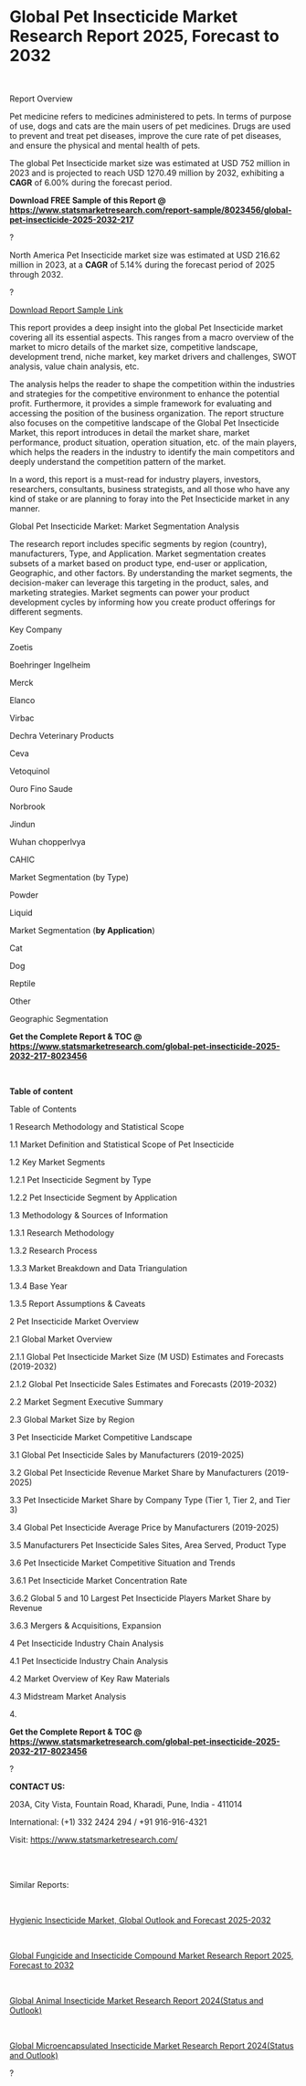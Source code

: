 <h1>Global Pet Insecticide Market Research Report 2025, Forecast to 2032</h1><br/><p>Report Overview</p>
 
 
 
 <p>Pet medicine refers to medicines administered to pets. In terms of purpose of use, dogs and cats are the main users of pet medicines. Drugs are used to prevent and treat pet diseases, improve the cure rate of pet diseases, and ensure the physical and mental health of pets.</p>
 
 
 
 <p>The global Pet Insecticide market size was estimated at USD 752 million in 2023 and is projected to reach USD 1270.49 million by 2032, exhibiting a <strong>CAGR</strong> of 6.00% during the forecast period.</p>
 
 
 
 <div><b>Download FREE Sample of this Report @ <a href="https://www.statsmarketresearch.com/download-free-sample/8023456/global-pet-insecticide-2025-2032-217">https://www.statsmarketresearch.com/report-sample/8023456/global-pet-insecticide-2025-2032-217</a></b></div>
 
 
 
 <p>? </p>
 
 
 
 <p>North America Pet Insecticide market size was estimated at USD 216.62 million in 2023, at a <strong>CAGR</strong> of 5.14% during the forecast period of 2025 through 2032.</p>
 
 
 
 <p>? </p>
 
 
 
 <p><a href="https://www.statsmarketresearch.com/download-free-sample/8023456/global-pet-insecticide-2025-2032-217">Download Report Sample Link</a></p>
 
 
 
 <p>This report provides a deep insight into the global Pet Insecticide market covering all its essential aspects. This ranges from a macro overview of the market to micro details of the market size, competitive landscape, development trend, niche market, key market drivers and challenges, SWOT analysis, value chain analysis, etc.</p>
 
 
 
 <p>The analysis helps the reader to shape the competition within the industries and strategies for the competitive environment to enhance the potential profit. Furthermore, it provides a simple framework for evaluating and accessing the position of the business organization. The report structure also focuses on the competitive landscape of the Global Pet Insecticide Market, this report introduces in detail the market share, market performance, product situation, operation situation, etc. of the main players, which helps the readers in the industry to identify the main competitors and deeply understand the competition pattern of the market.</p>
 
 
 
 <p>In a word, this report is a must-read for industry players, investors, researchers, consultants, business strategists, and all those who have any kind of stake or are planning to foray into the Pet Insecticide market in any manner.</p>
 
 
 
 <p>Global Pet Insecticide Market: Market Segmentation Analysis</p>
 
 
 
 <p>The research report includes specific segments by region (country), manufacturers, Type, and Application. Market segmentation creates subsets of a market based on product type, end-user or application, Geographic, and other factors. By understanding the market segments, the decision-maker can leverage this targeting in the product, sales, and marketing strategies. Market segments can power your product development cycles by informing how you create product offerings for different segments.</p>
 
 
 
 <p>Key Company</p>
 
 
 
 <p>Zoetis</p>
 
 
 
 <p>Boehringer Ingelheim</p>
 
 
 
 <p>Merck</p>
 
 
 
 <p>Elanco</p>
 
 
 
 <p>Virbac</p>
 
 
 
 <p>Dechra Veterinary Products</p>
 
 
 
 <p>Ceva</p>
 
 
 
 <p>Vetoquinol</p>
 
 
 
 <p>Ouro Fino Saude</p>
 
 
 
 <p>Norbrook</p>
 
 
 
 <p>Jindun</p>
 
 
 
 <p>Wuhan chopperlvya</p>
 
 
 
 <p>CAHIC</p>
 
 
 
 <p>Market Segmentation (by Type)</p>
 
 
 
 <p>Powder</p>
 
 
 
 <p>Liquid</p>
 
 
 
 <p>Market Segmentation (<strong>by Application</strong>)</p>
 
 
 
 <p>Cat</p>
 
 
 
 <p>Dog</p>
 
 
 
 <p>Reptile</p>
 
 
 
 <p>Other</p>
 
 
 
 <p>Geographic Segmentation</p>
 
 
 
 <div><b>Get the Complete Report & TOC @ <a href="https://www.statsmarketresearch.com/global-pet-insecticide-2025-2032-217-8023456">https://www.statsmarketresearch.com/global-pet-insecticide-2025-2032-217-8023456</a></b></div>
 
 
 
 <p><br />
 
 <b>Table of content</b></p>
 
 
 
 <p>Table of Contents<br />
 
 1 Research Methodology and Statistical Scope<br />
 
 1.1 Market Definition and Statistical Scope of Pet Insecticide<br />
 
 1.2 Key Market Segments<br />
 
 1.2.1 Pet Insecticide Segment by Type<br />
 
 1.2.2 Pet Insecticide Segment by Application<br />
 
 1.3 Methodology & Sources of Information<br />
 
 1.3.1 Research Methodology<br />
 
 1.3.2 Research Process<br />
 
 1.3.3 Market Breakdown and Data Triangulation<br />
 
 1.3.4 Base Year<br />
 
 1.3.5 Report Assumptions & Caveats<br />
 
 2 Pet Insecticide Market Overview<br />
 
 2.1 Global Market Overview<br />
 
 2.1.1 Global Pet Insecticide Market Size (M USD) Estimates and Forecasts (2019-2032)<br />
 
 2.1.2 Global Pet Insecticide Sales Estimates and Forecasts (2019-2032)<br />
 
 2.2 Market Segment Executive Summary<br />
 
 2.3 Global Market Size by Region<br />
 
 3 Pet Insecticide Market Competitive Landscape<br />
 
 3.1 Global Pet Insecticide Sales by Manufacturers (2019-2025)<br />
 
 3.2 Global Pet Insecticide Revenue Market Share by Manufacturers (2019-2025)<br />
 
 3.3 Pet Insecticide Market Share by Company Type (Tier 1, Tier 2, and Tier 3)<br />
 
 3.4 Global Pet Insecticide Average Price by Manufacturers (2019-2025)<br />
 
 3.5 Manufacturers Pet Insecticide Sales Sites, Area Served, Product Type<br />
 
 3.6 Pet Insecticide Market Competitive Situation and Trends<br />
 
 3.6.1 Pet Insecticide Market Concentration Rate<br />
 
 3.6.2 Global 5 and 10 Largest Pet Insecticide Players Market Share by Revenue<br />
 
 3.6.3 Mergers & Acquisitions, Expansion<br />
 
 4 Pet Insecticide Industry Chain Analysis<br />
 
 4.1 Pet Insecticide Industry Chain Analysis<br />
 
 4.2 Market Overview of Key Raw Materials<br />
 
 4.3 Midstream Market Analysis<br />
 
 4.</p>
 
 
 
 <div><b>Get the Complete Report & TOC @ <a href="https://www.statsmarketresearch.com/global-pet-insecticide-2025-2032-217-8023456">https://www.statsmarketresearch.com/global-pet-insecticide-2025-2032-217-8023456</a></b></div>
 
 
 
 <p>? </p>
 
 
 
 <p><b>CONTACT US:</b><br />
 
 203A, City Vista, Fountain Road, Kharadi, Pune, India - 411014<br />
 
 International: (+1) 332 2424 294 / +91 916-916-4321<br />
 
 Visit: <a href="https://www.statsmarketresearch.com/">https://www.statsmarketresearch.com/</a><br />
 
 <br />
 
 <br />
 
 Similar Reports:<br />
 
 <br />
 
 <a href="https://www.statsmarketresearch.com/global-hygienic-insecticide-forecast-2025-2032-504-8036754">Hygienic Insecticide Market, Global Outlook and Forecast 2025-2032</a><br />
 
 <br />
 
 <a href="https://www.statsmarketresearch.com/global-fungicide-insecticide-compound-2025-2032-387-8023525">Global Fungicide and Insecticide Compound Market Research Report 2025, Forecast to 2032</a><br />
 
 <br />
 
 <a href="https://www.statsmarketresearch.com/global-animal-insecticide-2024-881-8004428">Global Animal Insecticide Market Research Report 2024(Status and Outlook)</a><br />
 
 <br />
 
 <a href="https://www.statsmarketresearch.com/global-microencapsulated-insecticide-2024-374-7997505">Global Microencapsulated Insecticide Market Research Report 2024(Status and Outlook)</a><br />
 
 ? </p>